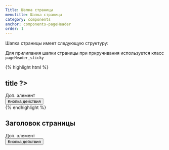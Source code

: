 ```yaml
---
Title: Шапка страницы
menutitle: Шапка страницы
category: components
anchor: components-pageHeader
order: 1
---
```


Шапка страницы имеет следующую структуру:

Для прилипания шапки страницы при пркручивания используется класс `pageHeader_sticky`

{% highlight html %}
<div class="pageHeader">
    <div class="pageHeader__left">
        <h2 class="pageHeader__title">
            <?= $this->title ?>
        </h2>
        <span class="label label-success ml-10">Доп. элемент</span>
    </div>
    <div class="pageHeader__right">
        <button class="btn-info">Кнопка действия</button>
    </div>
</div>
{% endhighlight %}

<div class="bs-docs-example">
    <div class="pageHeader mb-0">
        <div class="pageHeader__left">
            <h2 class="pageHeader__title">
                Заголовок страницы
            </h2>
            <span class="label label-success ml-10">Доп. элемент</span>
        </div>
        <div class="pageHeader__right">
            <button class="btn-info">Кнопка действия</button>
        </div>
    </div>
</div>
